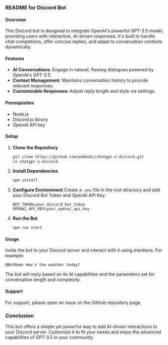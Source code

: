 ### README for Discord Bot

#### Overview

This Discord bot is designed to integrate OpenAI's powerful GPT-3.5 model, providing users with interactive, AI-driven responses. It's built to handle chat completions, offer concise replies, and adapt to conversation contexts dynamically.

#### Features

- **AI Conversations**: Engage in natural, flowing dialogues powered by OpenAI's GPT-3.5.
- **Context Management**: Maintains conversation history to provide relevant responses.
- **Customizable Responses**: Adjust reply length and style via settings.

#### Prerequisites

- Node.js
- Discord.js library
- OpenAI API key

#### Setup

1. **Clone the Repository**

   ```bash
   git clone https://github.com/wobkobi/chatgpt-x-discord.git
   cd chatgpt-x-discord
   ```

2. **Install Dependencies**

   ```bash
   npm install
   ```

3. **Configure Environment**
   Create a `.env` file in the root directory and add your Discord Bot Token and OpenAI API Key:

   ```
   BOT_TOKEN=your_discord_bot_token
   OPENAI_API_KEY=your_openai_api_key
   ```

4. **Run the Bot**
   ```bash
   npm run start
   ```

#### Usage

Invite the bot to your Discord server and interact with it using mentions. For example:

```
@BotName How's the weather today?
```

The bot will reply based on its AI capabilities and the parameters set for conversation length and complexity.

#### Support

For support, please open an issue on the GitHub repository page.

### Conclusion

This bot offers a simple yet powerful way to add AI-driven interactions to your Discord server. Customize it to fit your needs and enjoy the advanced capabilities of GPT-3.5 in your community.

